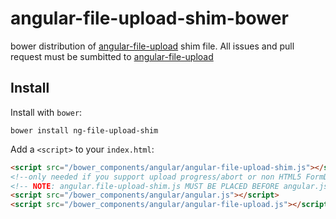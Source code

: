 angular-file-upload-shim-bower
==============================

bower distribution of [angular-file-upload](https://github.com/danialfarid/angular-file-upload) shim file.
All issues and pull request must be sumbitted to [angular-file-upload](https://github.com/danialfarid/angular-file-upload)

## Install

Install with `bower`:

```shell
bower install ng-file-upload-shim
```

Add a `<script>` to your `index.html`:

```html
<script src="/bower_components/angular/angular-file-upload-shim.js"></script>
<!--only needed if you support upload progress/abort or non HTML5 FormData browsers.-->
<!-- NOTE: angular.file-upload-shim.js MUST BE PLACED BEFORE angular.js-->
<script src="/bower_components/angular/angular.js"></script>
<script src="/bower_components/angular/angular-file-upload.js"></script>
```
